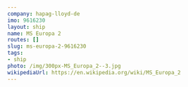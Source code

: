 ```yaml
---
company: hapag-lloyd-de
imo: 9616230
layout: ship
name: MS Europa 2
routes: []
slug: ms-europa-2-9616230
tags:
- ship
photo: /img/300px-MS_Europa_2--3.jpg
wikipediaUrl: https://en.wikipedia.org/wiki/MS_Europa_2
---
```


